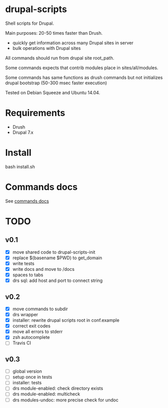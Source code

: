 # drupal-scripts

Shell scripts for Drupal.

Main purposes: 20-50 times faster than Drush. 
- quickly get information across many Drupal sites in server
- bulk operations with Drupal sites

All commands should run from drupal site root_path.

Some commands expects that contrib modules place in sites/all/modules.

Some commands has same functions as drush commands but not initializes drupal bootstrap (50-300 msec faster execution)

Tested on Debian Squeeze and Ubuntu 14.04.

# Requirements
- Drush
- Drupal 7.x

# Install
bash install.sh

# Commands docs
See [commands docs](docs/commands.md)

# TODO
## v0.1
- [x] move shared code to drupal-scripts-init
- [x] replace $(basename $PWD) to get_domain
- [x] write tests
- [x] write docs and move to /docs
- [x] spaces to tabs
- [x] drs sql: add host and port to connect string

## v0.2
- [x] move commands to subdir
- [x] drs wrapper
- [x] installer: rewrite drupal scripts root in conf.example
- [x] correct exit codes
- [x] move all errors to stderr
- [x] zsh autocomplete
- [ ] Travis CI

## v0.3
- [ ] global version
- [ ] setup once in tests
- [ ] installer: tests
- [ ] drs module-enabled: check directory exists
- [ ] drs module-enabled: multicheck
- [ ] drs modules-undoc: more precise check for undoc
